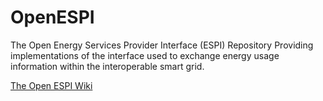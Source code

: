 OpenESPI
========

The Open Energy Services Provider Interface (ESPI) Repository  Providing implementations of the interface used to exchange energy usage information within the interoperable smart grid.

<a href="https://github.com/energyos/OpenESPI-wiki/wiki">The Open ESPI Wiki</a>

